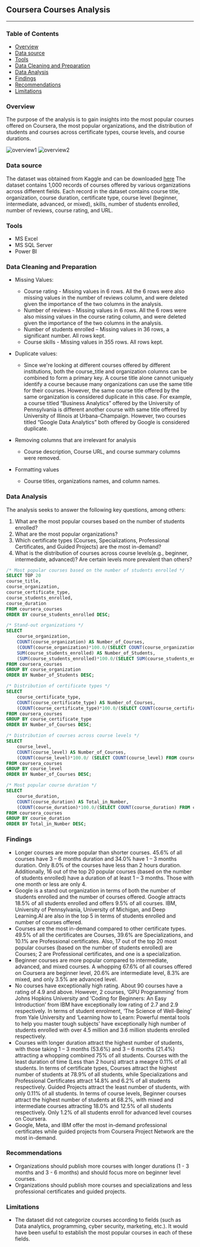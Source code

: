 ## Coursera Courses Analysis
---

### Table of Contents
- [Overview](#Overview)
- [Data source](#Data-source)
- [Tools](#Tools)
- [Data Cleaning and Preparation](#Data-Cleaning-and-Preparation)
- [Data Analysis](#Data-Analysis)
- [Findings](#Findings)
- [Recommendations](#Recommendations)
- [Limitations](#Limitations)

###  Overview 
The purpose of the analysis is to gain insights into the most popular courses offered on Coursera, the most popular organizations, and the distribution of students and courses across certificate types, course levels, and course durations.

![overview1](https://github.com/Robert-Kirui/coursera-courses-analysis/assets/151769501/605376b0-ba41-4a9c-a35d-45f9499cd886)
![overview2](https://github.com/Robert-Kirui/coursera-courses-analysis/assets/151769501/f0ab0617-283b-4ad0-96b3-3343e2c3284c)


### Data source 
The dataset was obtained from Kaggle and can be downloaded [here](https://www.kaggle.com/datasets/tianyimasf/coursera-course-dataset)
The dataset contains 1,000 records of courses offered by various organizations across different fields. Each record in the dataset contains course title, organization, course duration, certificate type, course level (beginner, intermediate, advanced, or mixed), skills, number of students enrolled, number of reviews, course rating, and URL. 

### Tools
- MS Excel
- MS SQL Server
- Power BI

### Data Cleaning and Preparation
- Missing Values:
  - Course rating - Missing values in 6 rows. All the 6 rows were also missing values in the number of reviews column, and were deleted given the importance of the two columns in the analysis.
  - Number of reviews - Missing values in 6 rows. All the 6 rows were also missing values in the course rating column, and were deleted given the importance of the two columns in the analysis.
  - Number of students enrolled – Missing values in 36 rows, a significant number. All rows kept.
  - Course skills - Missing values in 355 rows. All rows kept.

- Duplicate values:
  - Since we're looking at different courses offered by different institutions, both the course_title and organization columns can be combined to form a primary key. A course title alone cannot uniquely identify a course because many organizations can use the same title for their courses. However, the same course title offered by the same organization is considered duplicate in this case. For example, a course titled “Business Analytics” offered by the University of Pennsylvania is different another course with same title offered by University of Illinois at Urbana-Champaign. However, two courses titled “Google Data Analytics” both offered by Google is considered duplicate.
- Removing columns that are irrelevant for analysis
  - Course description, Course URL, and course summary columns were removed.
- Formatting values
  - Course titles, organizations names, and column names.

### Data Analysis 
The analysis seeks to answer the following key questions, among others: 
1. What are the most popular courses based on the number of students enrolled?
2. What are the most popular organizations?
3. Which certificate types (Courses, Specializations, Professional Certificates, and Guided Projects) are the most in-demand?
4. What is the distribution of courses across course levels(e.g., beginner, intermediate, advanced)? Are certain levels more prevalent than others?

```SQL
/* Most popular courses based on the number of students enrolled */
SELECT TOP 20 
course_title, 
course_organization, 
course_certificate_type, 
course_students_enrolled, 
course_duration
FROM coursera_courses
ORDER BY course_students_enrolled DESC;
```


```SQL
/* Stand-out organizations */
SELECT 
	course_organization, 
	COUNT(course_organization) AS Number_of_Courses,
	(COUNT(course_organization)*100.0/(SELECT COUNT(course_organization) FROM coursera_courses)) AS Percentage_of_all_Courses,
	SUM(course_students_enrolled) AS Number_of_Students, 
	(SUM(course_students_enrolled)*100.0/(SELECT SUM(course_students_enrolled) FROM coursera_courses)) AS Percentage_of_all_Students
FROM coursera_courses
GROUP BY course_organization
ORDER BY Number_of_Students DESC;
```

```SQL
/* Distribution of certificate types */
SELECT
	course_certificate_type, 
	COUNT(course_certificate_type) AS Number_of_Courses, 
	(COUNT(course_certificate_type)*100.0/(SELECT COUNT(course_certificate_type) FROM coursera_courses)) AS In_Percentage
FROM coursera_courses
GROUP BY course_certificate_type
ORDER BY Number_of_Courses DESC;
```

```SQL
/* Distribution of courses across course levels */
SELECT 
	course_level, 
	COUNT(course_level) AS Number_of_Courses,
	(COUNT(course_level)*100.0/ (SELECT COUNT(course_level) FROM coursera_courses)) AS Percentage_of_all_Courses
FROM coursera_courses
GROUP BY course_level
ORDER BY Number_of_Courses DESC;
```

```SQL
/* Most popular course duration */
SELECT 
	course_duration, 
	COUNT(course_duration) AS Total_in_Number, 
	(COUNT(course_duration)*100.0/(SELECT COUNT(course_duration) FROM coursera_courses)) AS In_Percentage
FROM coursera_courses
GROUP BY course_duration
ORDER BY Total_in_Number DESC;
```

### Findings
- Longer courses are more popular than shorter courses. 45.6% of all courses have 3 – 6 months duration and 34.0% have 1 – 3 months duration. Only 8.0% of the courses have less than 2 hours duration. Additionally, 16 out of the top 20 popular courses (based on the number of students enrolled) have a duration of at least 1 – 3 months. Those with one month or less are only 4.
- Google is a stand out organization in terms of both the number of students enrolled and the number of courses offered. Google attracts 18.5% of all students enrolled and offers 9.5% of all courses. IBM, University of Pennsylvania, University of Michigan, and Deep Learning.AI are also in the top 5 in terms of students enrolled and number of courses offered. 
- Courses are the most in-demand compared to other certificate types. 49.5% of all the certificates are Courses, 39.6% are Specializations, and 10.1% are Professional certificates. Also, 17 out of the top 20 most popular courses (based on the number of students enrolled) are Courses; 2 are Professional certificates, and one is a specialization.
- Beginner courses are more popular compared to intermediate, advanced, and mixed courses. A whopping 67.6% of all courses offered on Coursera are beginner level, 20.6% are intermediate level, 8.3% are mixed, and only 3.5% are advanced level.
- No courses have exceptionally high rating. About 90 courses have a rating of 4.9 and above. However, 2 courses, ‘GPU Programming’ from Johns Hopkins University and ‘Coding for Beginners: An Easy Introduction’ from IBM have exceptionally low rating of 2.7 and 2.9 respectively. In terms of student enrolment, ‘The Science of Well-Being’ from Yale University and ‘Learning how to Learn: Powerful mental tools to help you master tough subjects’ have exceptionally high number of students enrolled with over 4.5 million and 3.6 million students enrolled respectively.
- Courses with longer duration attract the highest number of students, with those taking 1 – 3 months (53.6%) and 3 – 6 months (21.4%) attracting a whopping combined 75% of all students. Courses with the least duration of time (Less than 2 hours) attract a meagre 0.11% of all students. In terms of certificate types, Courses attract the highest number of students at 78.9% of all students, while Specializations and Professional Certificates attract 14.8% and 6.2% of all students respectively. Guided Projects attract the least number of students, with only 0.11% of all students. In terms of course levels, Beginner courses attract the highest number of students at 68.2%, with mixed and intermediate courses attracting 18.0% and 12.5% of all students respectively. Only 1.2% of all students enroll for advanced level courses on Coursera.
- Google, Meta, and IBM offer the most in-demand professional certificates while guided projects from Coursera Project Network are the most in-demand.


### Recommendations 
- Organizations should publish more courses with longer durations (1 - 3 months and 3 - 6 months) and should focus more on beginner level courses.
- Organizations should publish more courses and specializations and less professional certificates and guided projects.


### Limitations 
- The dataset did not categorize courses according to fields (such as Data analytics, programming, cyber security, marketing, etc.). It would have been useful to establish the most popular courses in each of these fields. 



